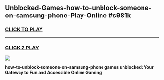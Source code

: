 
## Unblocked-Games-how-to-unblock-someone-on-samsung-phone-Play-Online #s981k
<h3>
<a href="https://news.freeplayer.one?title=how-to-unblock-someone-on-samsung-phone&ref=3">CLICK TO PLAY</a></h3>
<hr>

<h3>
<a href="https://news.freeplayer.one?title=how-to-unblock-someone-on-samsung-phone&ref=3">CLICK 2 PLAY</a>
  
</h3>

<a href="https://news.freeplayer.one?title=how-to-unblock-someone-on-samsung-phone&ref=3"><img src="https://clearcache.store/games.png"></a>


**how-to-unblock-someone-on-samsung-phone games unblocked: Your Gateway to Fun and Accessible Online Gaming**
